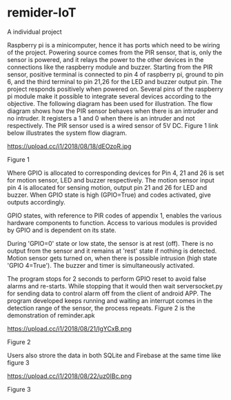 # remider-IoT
A individual project

Raspberry pi is a minicomputer, hence it has ports which need to be wiring of the project. Powering source comes from the PIR sensor, that is, only the sensor is powered, and it relays the power to the other devices in the connections like the raspberry module and buzzer. Starting from the PIR sensor, positive terminal is connected to pin 4 of raspberry pi, ground to pin 6, and the third terminal to pin 21,26 for the LED and buzzer output pin. 
The project responds positively when powered on. Several pins of the raspberry pi module make it possible to integrate several devices according to the objective. The following diagram has been used for illustration. The flow diagram shows how the PIR sensor behaves when there is an intruder and no intruder. It registers a 1 and 0 when there is an intruder and not respectively. The PIR sensor used is a wired sensor of 5V DC. Figure 1 link below illustrates the system flow diagram.

https://upload.cc/i1/2018/08/18/dEOzoR.jpg

Figure 1

Where GPIO is allocated to corresponding devices for Pin 4, 21 and 26 is set for motion sensor, LED and buzzer respectively. The motion sensor input pin 4 is allocated for sensing motion, output pin 21 and 26 for LED and buzzer. When GPIO state is high (GPIO=True) and codes activated, give outputs accordingly. 

GPIO states, with reference to PIR codes of appendix 1, enables the various hardware components to function. Access to various modules is provided by GPIO and is dependent on its state. 

During 'GPIO=0' state or low state, the sensor is at rest (off). There is no output from the sensor and it remains at 'rest' state if nothing is detected. 
Motion sensor gets turned on, when there is possible intrusion (high state 'GPIO 4=True'). The buzzer and timer is simultaneously activated.
 
The program stops for 2 seconds to perform GPIO reset to avoid false alarms and re-starts. While stopping that it would then wait serversocket.py for sending data to control alarm off from the client of android APP. The program developed keeps running and waiting an interrupt comes in the detection range of the sensor, the process repeats. Figure 2 is the demonstration of reminder.apk

https://upload.cc/i1/2018/08/21/IgYCxB.png

Figure 2

Users also strore the data in both SQLite and Firebase at the same time like figure 3

https://upload.cc/i1/2018/08/22/uz0IBc.png

Figure 3




